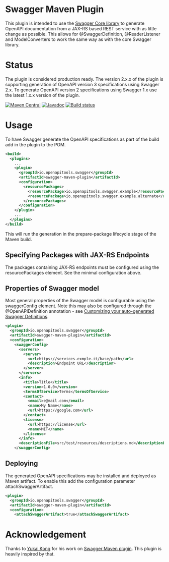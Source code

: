 # Swagger Maven Plugin

This plugin is intended to use the [Swagger Core library](https://github.com/swagger-api/swagger-core) to generate
OpenAPI documentation from a JAX-RS based REST service with as little change as possible. This allows for @SwaggerDefinition, @ReaderListener and ModelConverters to work the same way as with the core Swagger library.


# Status

The plugin is considered production ready. The version 2.x.x of the plugin is supporting generation of OpenAPI version 3 specifications using Swagger 2.x. To generate OpenAPI version 2 specifications using Swagger 1.x use the latest 1.x.x version of the plugin.

[![Maven Central](https://maven-badges.herokuapp.com/maven-central/io.openapitools.swagger/swagger-maven-plugin/badge.svg)](https://maven-badges.herokuapp.com/maven-central/io.openapitools.swagger/swagger-maven-plugin/)
[![Javadoc](https://javadoc.io/badge/io.openapitools.swagger/swagger-maven-plugin/badge.svg)](https://www.javadoc.io/doc/io.openapitools.swagger/swagger-maven-plugin)
[![Build status](https://travis-ci.org/openapi-tools/swagger-maven-plugin.svg?branch=master)](https://travis-ci.org/openapi-tools/swagger-maven-plugin)

# Usage

To have Swagger generate the OpenAPI specifications as part of the build add in the plugin to the POM.

```xml
<build>
  <plugins>
    ...
    <plugin>
      <groupId>io.openapitools.swagger</groupId>
      <artifactId>swagger-maven-plugin</artifactId>
      <configuration>
        <resourcePackages>
          <resourcePackage>io.openapitools.swagger.example</resourcePackage>
          <resourcePackage>io.openapitools.swagger.example.alternate</resourcePackage>
        </resourcePackages>
      </configuration>
    </plugin>
    ...
  </plugins>
</build>
```

This will run the generation in the prepare-package lifecycle stage of the Maven build.

## Specifying Packages with JAX-RS Endpoints

The packages containing JAX-RS endpoints must be configured using the resourcePackages element. See the minimal configuration above.

## Properties of Swagger model

Most general properties of the Swagger model is configurable using the swaggerConfig element. Note this may also be configured through the @OpenAPIDefinition annotation - see [Customizing your auto-generated Swagger Definitions](http://swagger.io/customizing-your-auto-generated-swagger-definitions-in-1-5-x/).

```xml
<plugin>
  <groupId>io.openapitools.swagger</groupId>
  <artifactId>swagger-maven-plugin</artifactId>
  <configuration>
    <swaggerConfig>
      <servers>
        <server>
          <url>https://services.exmple.it/base/path</url>
          <description>Endpoint URL</description>
        </server>
      </servers>
      <info>
        <title>Title</title>
        <version>1.0.0</version>
        <termsOfService>Terms</termsOfService>
        <contact>
          <email>e@mail.com</email>
          <name>My Name</name>
          <url>https://google.com</url>
        </contact>
        <license>
          <url>https://license</url>
          <name>MIT</name>
        </license>
      </info>
      <descriptionFile>src/test/resources/descriptions.md</descriptionFile>
    </swaggerConfig>
```


## Deploying

The generated OpenAPI specifications may be installed and deployed as Maven artifact. To enable this add the configuration parameter attachSwaggerArtifact.

```xml
<plugin>
  <groupId>io.openapitools.swagger</groupId>
  <artifactId>swagger-maven-plugin</artifactId>
  <configuration>
    <attachSwaggerArtifact>true</attachSwaggerArtifact>
```

# Acknowledgement

Thanks to [Yukai Kong](https://github.com/kongchen) for his work on
[Swagger Maven plugin](https://github.com/kongchen/swagger-maven-plugin). This plugin is heavily inspired by that.

